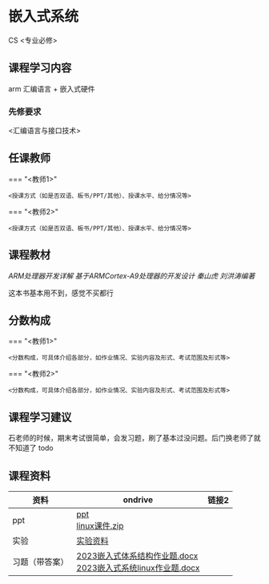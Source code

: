 # 嵌入式系统 
<div class="badges">
<span class="badge cs-badge">CS <专业必修></span>
</div>

## 课程学习内容

arm 汇编语言 + 嵌入式硬件

### 先修要求

<汇编语言与接口技术>

## 任课教师

=== "<教师1>"

    <授课方式（如是否双语、板书/PPT/其他）、授课水平、给分情况等>

=== "<教师2>" 

    <授课方式（如是否双语、板书/PPT/其他）、授课水平、给分情况等>

## 课程教材

*ARM处理器开发详解 基于ARMCortex-A9处理器的开发设计 秦山虎 刘洪涛编著*

这本书基本用不到，感觉不买都行

## 分数构成

=== "<教师1>"

    <分数构成，可具体介绍各部分，如作业情况、实验内容及形式、考试范围及形式等>

=== "<教师2>" 

    <分数构成，可具体介绍各部分，如作业情况、实验内容及形式、考试范围及形式等>

## 课程学习建议

石老师的时候，期末考试很简单，会发习题，刷了基本过没问题。后门换老师了就不知道了 todo 

## 课程资料

| 资料           | ondrive                                                      | 链接2 |
| -------------- | ------------------------------------------------------------ | ----- |
| ppt            | [ppt](https://1drv.ms/f/s!AtocDSkaQMHcpnsMbyv4mUjuLTG4?e=4sap12)<br />[linux课件.zip](https://1drv.ms/u/s!AtocDSkaQMHcp21xOSRDfe0XFBoZ?e=L99bUg) |       |
| 实验           | [实验资料](https://1drv.ms/f/s!AtocDSkaQMHcgbBYGgU5lgayxbg25Q?e=zP9mKj) |       |
| 习题（带答案） | [2023嵌入式体系结构作业题.docx](https://1drv.ms/w/s!AtocDSkaQMHcpzdhUS5RTjq3pqUM?e=pENQPo)<br />[2023嵌入式系统linux作业题.docx](https://1drv.ms/w/s!AtocDSkaQMHcp28c3A4p7tEvuCEG?e=BzSczd) |       |



